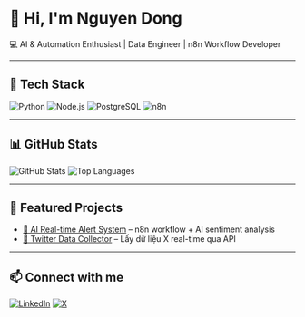 # 👋 Hi, I'm Nguyen Dong

💻 AI & Automation Enthusiast | Data Engineer | n8n Workflow Developer

---

## 🚀 Tech Stack
![Python](https://img.shields.io/badge/Python-3776AB?logo=python&logoColor=white)
![Node.js](https://img.shields.io/badge/Node.js-339933?logo=node.js&logoColor=white)
![PostgreSQL](https://img.shields.io/badge/PostgreSQL-336791?logo=postgresql&logoColor=white)
![n8n](https://img.shields.io/badge/n8n-A020F0?logo=n8n&logoColor=white)

---

## 📊 GitHub Stats
![GitHub Stats](https://github-readme-stats.vercel.app/api?username=ngodongnguyen&show_icons=true&theme=radical)
![Top Languages](https://github-readme-stats.vercel.app/api/top-langs/?username=ngodongnguyen&layout=compact&theme=radical)

---

## 🌟 Featured Projects
- [📌 AI Real-time Alert System](https://github.com/ngodongnguyen/project-ai-alert) – n8n workflow + AI sentiment analysis
- [📌 Twitter Data Collector](https://github.com/ngodongnguyen/twitter-collector) – Lấy dữ liệu X real-time qua API

---

## 📫 Connect with me
[![LinkedIn](https://img.shields.io/badge/LinkedIn-blue?logo=linkedin)](https://linkedin.com/in/YOUR-LINK)
[![X](https://img.shields.io/badge/Twitter-black?logo=x)](https://x.com/YOUR-HANDLE)
